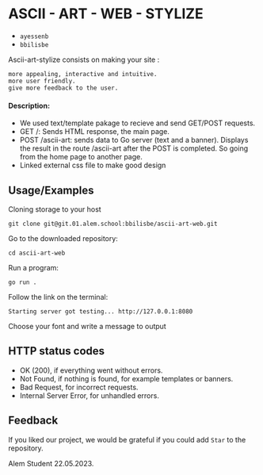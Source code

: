 
# ASCII - ART - WEB - STYLIZE
* `ayessenb` 
* `bbilisbe` 



Ascii-art-stylize consists on making your site :

    more appealing, interactive and intuitive.
    more user friendly.
    give more feedback to the user.


#### Description:


* We used text/template pakage to recieve and send GET/POST requests.
* GET /: Sends HTML response, the main page.
* POST /ascii-art: sends data to Go server (text and a banner). Displays the result in the route /ascii-art after the POST is completed. So going from the home page to another page.
* Linked external css file to make good design 



## Usage/Examples
Cloning storage to your host
```CMD/Terminal 
git clone git@git.01.alem.school:bbilisbe/ascii-art-web.git
```
Go to the downloaded repository:

```CMD/Terminal 
cd ascii-art-web
```
Run a program:
```CMD/Terminal 
go run . 
```

Follow the link on the terminal:
```CMD/Terminal 
Starting server got testing... http://127.0.0.1:8080 
```

Choose your font and write a message to output



## HTTP status codes
* OK (200), if everything went without errors.
* Not Found, if nothing is found, for example templates or banners.
* Bad Request, for incorrect requests.
* Internal Server Error, for unhandled errors.



## Feedback

If you liked our project, we would be grateful if you could add `Star` to the repository.

Alem Student
22.05.2023.